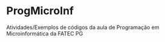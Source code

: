 # ProgMicroInf
Atividades/Exemplos de códigos da aula de Programação em Microinformática da FATEC PG
